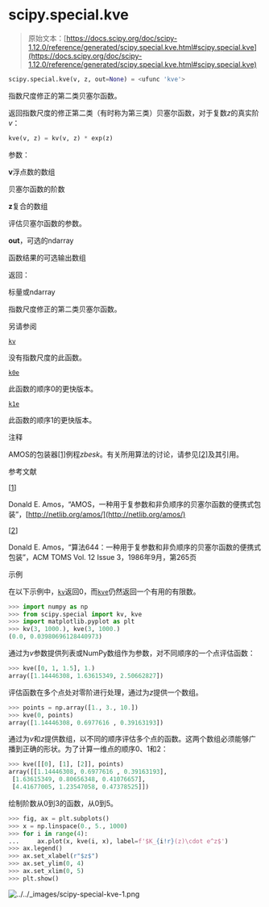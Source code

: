 # scipy.special.kve

> 原始文本：[https://docs.scipy.org/doc/scipy-1.12.0/reference/generated/scipy.special.kve.html#scipy.special.kve](https://docs.scipy.org/doc/scipy-1.12.0/reference/generated/scipy.special.kve.html#scipy.special.kve)

```py
scipy.special.kve(v, z, out=None) = <ufunc 'kve'>
```

指数尺度修正的第二类贝塞尔函数。

返回指数尺度的修正第二类（有时称为第三类）贝塞尔函数，对于复数*z*的真实阶*v*：

```py
kve(v, z) = kv(v, z) * exp(z) 
```

参数：

**v**浮点数的数组

贝塞尔函数的阶数

**z**复合的数组

评估贝塞尔函数的参数。

**out**，可选的ndarray

函数结果的可选输出数组

返回：

标量或ndarray

指数尺度修正的第二类贝塞尔函数。

另请参阅

[`kv`](scipy.special.kv.html#scipy.special.kv "scipy.special.kv")

没有指数尺度的此函数。

[`k0e`](scipy.special.k0e.html#scipy.special.k0e "scipy.special.k0e")

此函数的顺序0的更快版本。

[`k1e`](scipy.special.k1e.html#scipy.special.k1e "scipy.special.k1e")

此函数的顺序1的更快版本。

注释

AMOS的包装器[[1]](#r39375146556b-1)例程*zbesk*。有关所用算法的讨论，请参见[[2]](#r39375146556b-2)及其引用。

参考文献

[[1](#id1)]

Donald E. Amos，“AMOS，一种用于复参数和非负顺序的贝塞尔函数的便携式包装”，[http://netlib.org/amos/](http://netlib.org/amos/)

[[2](#id2)]

Donald E. Amos，“算法644：一种用于复参数和非负顺序的贝塞尔函数的便携式包装”，ACM TOMS Vol. 12 Issue 3，1986年9月，第265页

示例

在以下示例中，[`kv`](scipy.special.kv.html#scipy.special.kv "scipy.special.kv")返回0，而[`kve`](#scipy.special.kve "scipy.special.kve")仍然返回一个有用的有限数。

```py
>>> import numpy as np
>>> from scipy.special import kv, kve
>>> import matplotlib.pyplot as plt
>>> kv(3, 1000.), kve(3, 1000.)
(0.0, 0.03980696128440973) 
```

通过为*v*参数提供列表或NumPy数组作为参数，对不同顺序的一个点评估函数：

```py
>>> kve([0, 1, 1.5], 1.)
array([1.14446308, 1.63615349, 2.50662827]) 
```

评估函数在多个点处对零阶进行处理，通过为*z*提供一个数组。

```py
>>> points = np.array([1., 3., 10.])
>>> kve(0, points)
array([1.14446308, 0.6977616 , 0.39163193]) 
```

通过为*v*和*z*提供数组，以不同的顺序评估多个点的函数。这两个数组必须能够广播到正确的形状。为了计算一维点的顺序0、1和2：

```py
>>> kve([[0], [1], [2]], points)
array([[1.14446308, 0.6977616 , 0.39163193],
 [1.63615349, 0.80656348, 0.41076657],
 [4.41677005, 1.23547058, 0.47378525]]) 
```

绘制阶数从0到3的函数，从0到5。

```py
>>> fig, ax = plt.subplots()
>>> x = np.linspace(0., 5., 1000)
>>> for i in range(4):
...     ax.plot(x, kve(i, x), label=f'$K_{i!r}(z)\cdot e^z$')
>>> ax.legend()
>>> ax.set_xlabel(r"$z$")
>>> ax.set_ylim(0, 4)
>>> ax.set_xlim(0, 5)
>>> plt.show() 
```

![../../_images/scipy-special-kve-1.png](../Images/fed8a32d3718e74805a70ffc03325cf8.png)
